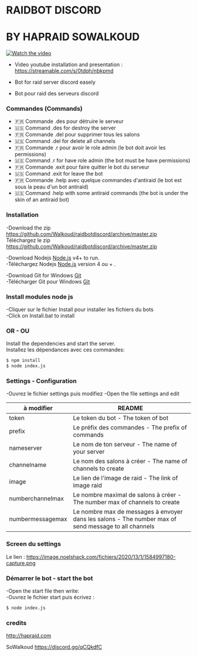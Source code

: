 
# RAIDBOT DISCORD 
# BY HAPRAID SOWALKOUD
[![Watch the video](https://i.ytimg.com/an_webp/APaReHR66D8/mqdefault_6s.webp?du=3000&sqp=CNX55_MF&rs=AOn4CLAATFrkr-3NL9p_k6jPRLNrckXxyw)](https://streamable.com/s/0tdqh/nbkpmd)

- Video youtube installation and presentation : https://streamable.com/s/0tdqh/nbkpmd

- Bot for raid server discord easely
- Bot pour raid des serveurs discord
### Commandes (Commands)

  -  🇫🇷 Commande .des pour détruire le serveur
  - 🇺🇸 Command .des for destroy the server
  - 🇫🇷 Commande .del pour supprimer tous les salons
  -  🇺🇸 Command .del for delete all channels
-  🇫🇷 Commande .r pour avoir le role admin (le bot doit avoir les permissions)
- 🇺🇸 Command .r for have role admin (the bot must be have permissions)
-    🇫🇷 Commande .exit pour faire quitter le bot du serveur
-   🇺🇸 Command .exit for leave the bot
-    🇫🇷 Commande .help avec quelque commandes d'antiraid (le bot est  sous la peau d'un bot antiraid)
- 🇺🇸 Command .help with some antiraid commands (the bot is under the skin of an antiraid bot)



### Installation
-Download the zip https://github.com/Walkoud/raidbotdiscord/archive/master.zip <br/>
Téléchargez le zip https://github.com/Walkoud/raidbotdiscord/archive/master.zip

-Download Nodejs [Node.js](https://nodejs.org/) v4+ to run. <br/>
-Téléchargez Nodejs  [Node.js](https://nodejs.org/) version 4 ou + .

-Download Git for Windows [Git](https://git-scm.com/download/win) <br/>
-Télécharger Git pour Windows [Git](https://git-scm.com/download/win) 




### Install modules node js

-Cliquer sur le fichier Install pour installer les fichiers du bots <br/>
-Click on Install.bat to install 

### OR - OU

Install the dependencies and start the server. <br/>
Installez les dépendances avec ces commandes:

```sh
$ npm install
$ node index.js
```




### Settings - Configuration

-Ouvrez le fichier settings puis modifiez
-Open the file settings and edit

| à modifier | README |
| ------ | ------ |
| token | Le token du bot - The token of bot |
| prefix | Le préfix des commandes - The prefix of commands |
| nameserver | Le nom de ton serveur - The name of your server |
| channelname | Le nom des salons à créer - The name of channels to create |
| image | Le lien de l'image de raid - The link of image raid |
|numberchannelmax | Le nombre maximal de salons à créer - The number max of channels to create |
|numbermessagemax | Le nombre max de messages à envoyer dans les salons - The number max of send message to all channels |

### Screen du settings
Le lien : https://image.noelshack.com/fichiers/2020/13/1/1584997180-capture.png

### Démarrer le bot - start the bot


-Open the start file then write:<br/>
-Ouvrez le fichier start puis écrivez : 
```sh
$ node index.js
```


### credits

http://hapraid.com

SoWalkoud
https://discord.gg/qCQkdfC
